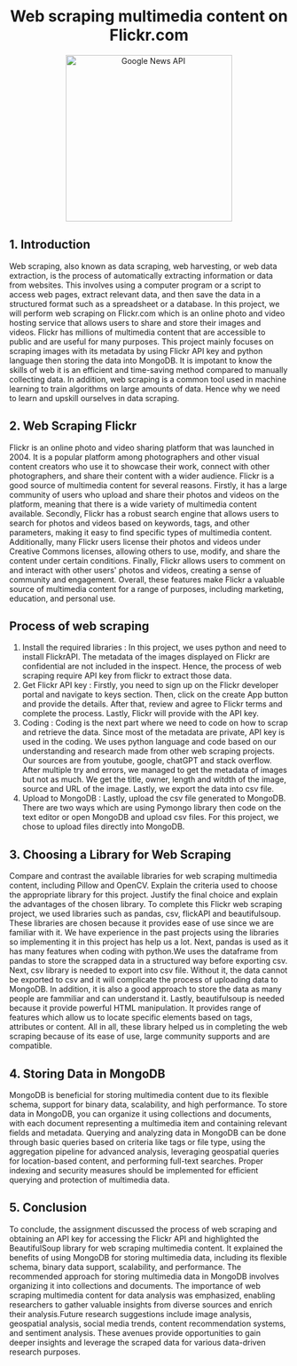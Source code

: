 <h1 align='center'>Web scraping multimedia content on Flickr.com </h1>
<p align="center">
  <img src="https://www.techspot.com/articles-info/2384/images/2021-12-26-image.png" height= '300px' title="Google News API">
</p>

## 1. Introduction
Web scraping, also known as data scraping, web harvesting, or web data extraction, is the process of automatically extracting information or data from websites. This involves using a computer program or a script to access web pages, extract relevant data, and then save the data in a structured format such as a spreadsheet or a database. In this project, we will perform web scraping on Flickr.com which is an online photo and video hosting service that allows users to share and store their images and videos. Flickr has millions of multimedia content that are accessible to public and are useful for many purposes. This project mainly focuses on scraping images with its metadata by using Flickr API key and python language then storing the data into MongoDB. It is impotant to know the skills of web it is an efficient and time-saving method compared to manually collecting data. In addition, web scraping is a common tool used in machine learning to train algorithms on large amounts of data. Hence why we need to learn and upskill ourselves in data scraping.

## 2. Web Scraping Flickr

Flickr is an online photo and video sharing platform that was launched in 2004. It is a popular platform among photographers and other visual content creators who use it to showcase their work, connect with other photographers, and share their content with a wider audience. Flickr is a good source of multimedia content for several reasons. Firstly, it has a large community of users who upload and share their photos and videos on the platform, meaning that there is a wide variety of multimedia content available. Secondly, Flickr has a robust search engine that allows users to search for photos and videos based on keywords, tags, and other parameters, making it easy to find specific types of multimedia content. Additionally, many Flickr users license their photos and videos under Creative Commons licenses, allowing others to use, modify, and share the content under certain conditions. Finally, Flickr allows users to comment on and interact with other users' photos and videos, creating a sense of community and engagement. Overall, these features make Flickr a valuable source of multimedia content for a range of purposes, including marketing, education, and personal use.

## Process of web scraping
 1. Install the required libraries :
In this project, we uses python and need to install FlickrAPI. The metadata of the images displayed on Flickr are confidential are not included in the inspect. Hence, the process of web scraping require API key from flickr to extract those data.
 2. Get Flickr API key :
Firstly, you need to sign up on the Flickr developer portal and navigate to keys section. Then, click on the create App button and provide the details. After that, review and agree to Flickr terms and complete the process. Lastly, Flickr will provide with the API key.
 3. Coding :
Coding is the next part where we need to code on how to scrap and retrieve the data. Since most of the metadata are private, API key is used in the coding. We uses python language and code based on our understanding and research made from other web scraping projects. Our sources are from youtube, google, chatGPT and stack overflow. After multiple try and errors, we managed to get the metadata of images but not as much. We get the title, owner, length and witdth of the image, source and URL of the image. Lastly, we export the data into csv file.
 4. Upload to MongoDB :
Lastly, upload the csv file generated to MongoDB. There are two ways which are using Pymongo library then code on the text editor or open MongoDB and upload csv files. For this project, we chose to upload files directly into MongoDB.

## 3. Choosing a Library for Web Scraping
Compare and contrast the available libraries for web scraping multimedia content, including Pillow and OpenCV.
Explain the criteria used to choose the appropriate library for this project.
Justify the final choice and explain the advantages of the chosen library.
To complete this Flickr web scraping project, we used libraries such as pandas, csv, flickAPI and beautifulsoup. These libraries are chosen because it provides ease of use since we are familiar with it. We have experience in the past projects using the libraries so implementing it in this project has help us a lot. Next, pandas is used as it has many features when coding with python.We uses the dataframe from pandas to store the scrapped data in a structured way before exporting csv. Next, csv library is needed to export into csv file. Without it, the data cannot be exported to csv and it will complicate the process of uploading data to MongoDB. In addition, it is also a good approach to store the data as many people are fammiliar and can understand it. Lastly, beautifulsoup is needed because it provide powerful HTML manipulation. It provides range of features which allow us to locate specific elements based on tags, attributes or content. All in all, these library helped us in completing the web scraping because of its ease of use, large community supports and are compatible.

## 4. Storing Data in MongoDB
MongoDB is beneficial for storing multimedia content due to its flexible schema, support for binary data, scalability, and high performance. To store data in MongoDB, you can organize it using collections and documents, with each document representing a multimedia item and containing relevant fields and metadata. Querying and analyzing data in MongoDB can be done through basic queries based on criteria like tags or file type, using the aggregation pipeline for advanced analysis, leveraging geospatial queries for location-based content, and performing full-text searches. Proper indexing and security measures should be implemented for efficient querying and protection of multimedia data.

## 5. Conclusion
To conclude, the assignment discussed the process of web scraping and obtaining an API key for accessing the Flickr API and highlighted the BeautifulSoup library for web scraping multimedia content. It explained the benefits of using MongoDB for storing multimedia data, including its flexible schema, binary data support, scalability, and performance. The recommended approach for storing multimedia data in MongoDB involves organizing it into collections and documents. The importance of web scraping multimedia content for data analysis was emphasized, enabling researchers to gather valuable insights from diverse sources and enrich their analysis.Future research suggestions include image analysis, geospatial analysis, social media trends, content recommendation systems, and sentiment analysis. These avenues provide opportunities to gain deeper insights and leverage the scraped data for various data-driven research purposes.


